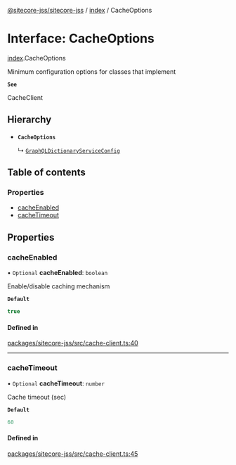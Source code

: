 [@sitecore-jss/sitecore-jss](../README.md) / [index](../modules/index.md) / CacheOptions

# Interface: CacheOptions

[index](../modules/index.md).CacheOptions

Minimum configuration options for classes that implement

**`See`**

CacheClient

## Hierarchy

- **`CacheOptions`**

  ↳ [`GraphQLDictionaryServiceConfig`](i18n.GraphQLDictionaryServiceConfig.md)

## Table of contents

### Properties

- [cacheEnabled](index.CacheOptions.md#cacheenabled)
- [cacheTimeout](index.CacheOptions.md#cachetimeout)

## Properties

### cacheEnabled

• `Optional` **cacheEnabled**: `boolean`

Enable/disable caching mechanism

**`Default`**

```ts
true
```

#### Defined in

[packages/sitecore-jss/src/cache-client.ts:40](https://github.com/Sitecore/jss/blob/92ee544ea/packages/sitecore-jss/src/cache-client.ts#L40)

___

### cacheTimeout

• `Optional` **cacheTimeout**: `number`

Cache timeout (sec)

**`Default`**

```ts
60
```

#### Defined in

[packages/sitecore-jss/src/cache-client.ts:45](https://github.com/Sitecore/jss/blob/92ee544ea/packages/sitecore-jss/src/cache-client.ts#L45)
